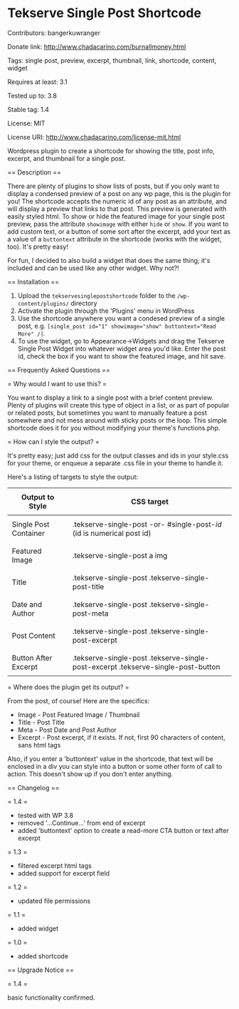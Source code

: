 Tekserve Single Post Shortcode
=====================

Contributors: bangerkuwranger

Donate link: http://www.chadacarino.com/burnallmoney.html

Tags: single post, preview, excerpt, thumbnail, link, shortcode, content, widget

Requires at least: 3.1

Tested up to: 3.8

Stable tag: 1.4

License: MIT

License URI: http://www.chadacarino.com/license-mit.html

Wordpress plugin to create a shortcode for showing the title, post info, excerpt, and thumbnail for a single post.

== Description ==

There are plenty of plugins to show lists of posts, but if you only want to display a condensed preview of a post on any wp page, this is the plugin for you! The shortcode accepts the numeric id of any post as an attribute, and will display a preview that links to that post. This preview is generated with easily styled html. To show or hide the featured image for your single post preview, pass the attribute `showimage` with either `hide` or `show`. If you want to add custom text, or a button of some sort after the excerpt, add your text as a value of a `buttontext` attribute in the shortcode (works with the widget, too). It's pretty easy!

For fun, I decided to also build a widget that does the same thing; it's included and can be used like any other widget. Why not?!

== Installation ==

1. Upload the `tekservesinglepostshortcode` folder to the `/wp-content/plugins/` directory
2. Activate the plugin through the 'Plugins' menu in WordPress
3. Use the shortcode anywhere you want a condesed preview of a single post, e.g. `[single_post id="1" showimage="show" buttontext="Read More" /]`.
4. To use the widget, go to Appearance->Widgets and drag the Tekserve Single Post Widget into whatever widget area you'd like. Enter the post id, check the box if you want to show the featured image, and hit save.

== Frequently Asked Questions ==

= Why would I want to use this? =

You want to display a link to a single post with a brief content preview. Plenty of plugins will create this type of object in a list, or as part of popular or related posts, but sometimes you want to manually feature a post somewhere and not mess around with sticky posts or the loop. This simple shortcode does it for you without modifying your theme's functions.php.

= How can I style the output? =

It's pretty easy; just add css for the output classes and ids in your style.css for your theme, or enqueue a separate .css file in your theme to handle it.

Here's a listing of targets to style the output:

<table>
<thead>
<tr>
<th style="padding: 10px">
Output to Style
</th>
<th style="padding: 10px">
CSS target
</th>
</tr>
</thead>
<tbody>
<tr>
<td style="padding: 10px">
Single Post Container
</td>
<td style="padding: 10px">
.tekserve-single-post -or- #single-post-<i>id</i> (id is numerical post id)
</td>
</tr>
<tr>
<td style="padding: 10px">
Featured Image
</td>
<td style="padding: 10px">
.tekserve-single-post a img
</td>
</tr>
<tr>
<td style="padding: 10px">
Title
</td>
<td style="padding: 10px">
.tekserve-single-post .tekserve-single-post-title
</td>
</tr>
<tr>
<td style="padding: 10px">
Date and Author
</td>
<td style="padding: 10px">
.tekserve-single-post .tekserve-single-post-meta
</td>
</tr>
<tr>
<td style="padding: 10px">
Post Content
</td>
<td style="padding: 10px">
.tekserve-single-post .tekserve-single-post-excerpt
</td>
</tr>
<tr>
<td style="padding: 10px">
Button After Excerpt
</td>
<td style="padding: 10px">
.tekserve-single-post .tekserve-single-post-excerpt .tekserve-single-post-button
</td>
</tr>
</tbody>
</table>

= Where does the plugin get its output? =

From the post, of course! Here are the specifics:

* Image - Post Featured Image / Thumbnail
* Title - Post Title
* Meta - Post Date and Post Author
* Excerpt - Post excerpt, if it exists. If not, first 90 characters of content, sans html tags

Also, if you enter a 'buttontext' value in the shortcode, that text will be enclosed in a div you can style into a button or some other form of call to action. This doesn't show up if you don't enter anything.

== Changelog ==

= 1.4 =

* tested with WP 3.8
* removed '...Continue...' from end of excerpt
* added 'buttontext' option to create a read-more CTA button or text after excerpt

= 1.3 =

* filtered excerpt html tags
* added support for excerpt field

= 1.2 =

* updated file permissions

= 1.1 =

* added widget

= 1.0 =

* added shortcode

== Upgrade Notice ==

= 1.4 =

basic functionality confirmed.